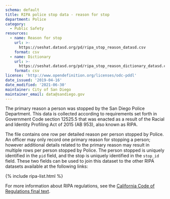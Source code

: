 ```yaml
---
schema: default
title: RIPA police stop data - reason for stop
department: Police
category:
  - Public Safety
resources:
  - name: Reason for stop
    url: >-
      https://seshat.datasd.org/pd/ripa_stop_reason_datasd.csv
    format: csv
  - name: Dictionary
    url: >-
      https://seshat.datasd.org/pd/ripa_stop_reason_dictionary_datasd.csv
    format: csv
license: 'http://www.opendefinition.org/licenses/odc-pddl'
date_issued: '2019-04-16'
date_modified: '2021-06-30'
maintainer: City of San Diego
maintainer_email: data@sandiego.gov
---
```

The primary reason a person was stopped by the San Diego Police Department. This data is collected according to requirements set forth in Government Code section 12525.5 that was enacted as a result of the Racial and Identity Profiling Act of 2015 (AB 953), also known as RIPA.

<!--more-->

The file contains one row per detailed reason per person stopped by Police. An officer may only record one primary reason for stopping a person; however additional details related to the primary reason may result in multiple rows per person stopped by Police. The person stopped is uniquely identified in the `pid` field, and the stop is uniquely identified in the `stop_id` field. These two fields can be used to join this dataset to the other RIPA datasets available at the following links:

{% include ripa-list.html %}

For more information about RIPA regulations, see the [California Code of Regulations final text](https://oag.ca.gov/sites/all/files/agweb/pdfs/ripa/stop-data-reg-final-text-110717.pdf?).